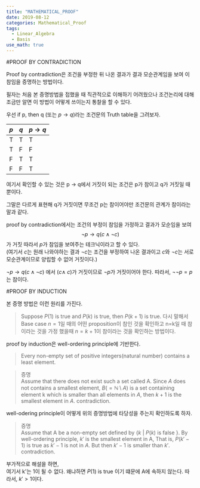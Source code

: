 ```yaml
---
title: "MATHEMATICAL_PROOF"
date: 2019-08-12
categories: Mathematical_Proof
tags:
  - Linear_Algebra
  - Basis
use_math: true
---
```


#PROOF BY CONTRADICTION

Proof by contradiction은 조건을 부정한 뒤 나온 결과가 결과 모순관계임을 보여 이 참임을 증명하는 방법이다.<br>

필자는 처음 본 증명방법을 접했을 때 직관적으로 이해하기 어려웠으나 조건논리에 대해 조금만 알면 이 방법이 어떻게 쓰이는지 통찰을 할 수 있다.<br>

우선 if p, then q (또는 $p \rightarrow  q$)라는 조건문의 Truth table을 그려보자.<br>

| $p$ 	| $q$ 	|  $p \rightarrow  q$ 	|
|---	|---	|---	|
|  T 	|  T 	|  T 	|
|  T 	|  F 	|  F 	|
|  F 	|  T 	|  T 	|
|  F 	|  F 	|  T 	|

여기서 확인할 수 있는 것은 p $\rightarrow$ q에서 거짓이 되는 조건은 p가 참이고 q가 거짓일 때 뿐이다.<br>

그말은 다르게 표현해 q가 거짓이면 무조건 p는 참이어야만 조건문의 관계가 참이라는 말과 같다.<br>

proof by contradiction에서는 조건의 부정이 참임을 가정하고 결과가 모순임을 보여<br>
$$\neg p \rightarrow q(c \land \neg c)$$
가 거짓 따라서 $p$가 참임을 보여주는 테크닉이라고 할 수 있다.<br>
(여기서 $c$는 원래 나와야하는 결과 $\neg c$는 조건을 부정하여 나온 결과이고 $c$와 $\neg c$는 서로 모순관계이므로 양립할 수 없어 거짓이다.)<br>

$\neg p \rightarrow q(c \land \neg c)$ 에서 $(c \land ~c)$가 거짓이므로 $\neg p$가 거짓이어야 한다. 따라서, $\neg \neg p = p$는 참이다.

#PROOF BY INDUCTION

본 증명 방법은 이런 원리를 가진다.

>Suppose $P(1)$ is true and $P(k)$ is true, then $P(k+1)$ is true.
다시 말해서
Base case $n=1$일 때의 어떤 proposition이 참인 것을 확인하고 n=k일 때 참이라는 것을 가정 했을때 $n=k+1$이 참이라는 것을 확인하는 방법이다.

proof by induction은 well-ordering principle에 기반한다.

>Every non-empty set of positive integers(natural number) contains a least element.

>증명<br>
>Assume that there does not exist such a set called A. Since $A$ does not contains a smallest element, $B(= \mathbb{N} \setminus A)$ is a set containing element k which is smaller than all elements in $A$, then $k+1$ is the smallest element in $A$. contradiction.

well-odering principle이 어떻게 위의 증명방법에 타당성을 주는지 확인하도록 하자.

>증명<br>
>Assume that A be a non-empty set defined by $\lbrace k$ | $P(k)$ is false $\rbrace$. By well-ordering principle, $k'$ is the smallest element in A, That is, $P(k'-1)$ is true as $k'-1$ is not in $A$. But then $k'-1$ is smaller than $k'$. contradiction.

부가적으로 해설을 하면,<br>
여기서 k'는 1이 될 수 없다. 왜냐하면 $P(1)$ is true 이기 떄문에 A에 속하지 않는다. 따라서, $k'>1$이다.<br>

